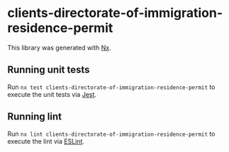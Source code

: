 <!-- gitbook-ignore -->

# clients-directorate-of-immigration-residence-permit

This library was generated with [Nx](https://nx.dev).

## Running unit tests

Run `nx test clients-directorate-of-immigration-residence-permit` to execute the unit tests via [Jest](https://jestjs.io).

## Running lint

Run `nx lint clients-directorate-of-immigration-residence-permit` to execute the lint via [ESLint](https://eslint.org/).
